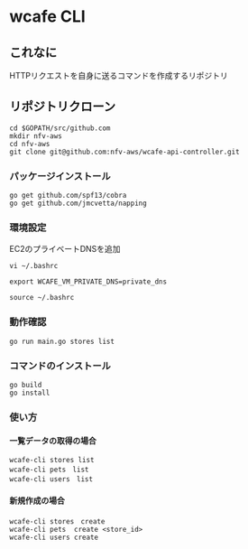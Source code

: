 # wcafe CLI

## これなに
HTTPリクエストを自身に送るコマンドを作成するリポジトリ

## リポジトリクローン
```
cd $GOPATH/src/github.com
mkdir nfv-aws
cd nfv-aws
git clone git@github.com:nfv-aws/wcafe-api-controller.git
```

### パッケージインストール
```
go get github.com/spf13/cobra
go get github.com/jmcvetta/napping
```

### 環境設定
EC2のプライベートDNSを追加

```
vi ~/.bashrc

export WCAFE_VM_PRIVATE_DNS=private_dns

source ~/.bashrc
```

### 動作確認
```
go run main.go stores list
```

### コマンドのインストール
```
go build
go install
```

### 使い方
#### 一覧データの取得の場合
```
wcafe-cli stores list
wcafe-cli pets　list
wcafe-cli users　list
```
#### 新規作成の場合
```
wcafe-cli stores　create
wcafe-cli pets  create <store_id>
wcafe-cli users create
```